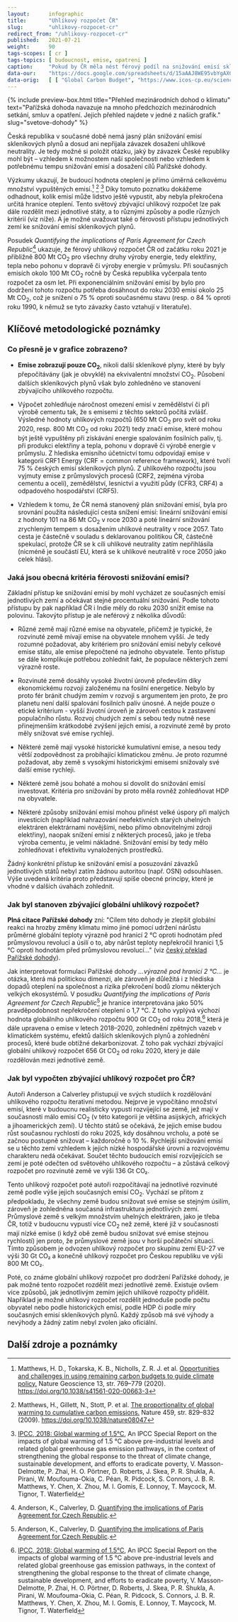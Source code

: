 ```yaml
---
layout:      infographic
title:       "Uhlíkový rozpočet ČR"
slug:        "uhlikovy-rozpocet-cr"
redirect_from: "/uhlikovy-rozpocet-cr"
published:   2021-07-21
weight:      90
tags-scopes: [ cr ]
tags-topics: [ budoucnost, emise, opatreni ]
caption:     "Pokud by ČR měla nést férový podíl na snižování emisí skleníkových plynů, měla by pro naplnění Pařížské dohody do roku 2030 snížit emise o 84 % oproti roku 1990 (resp. o 75 % oproti roku 2018)."
data-our:    "https://docs.google.com/spreadsheets/d/15aAAJ8WE95vbYgAXGaJDHiSm1hO9Cq48ycinker4Rvk/edit?usp=sharing"
data-orig:   [ [ "Global Carbon Budget", "https://www.icos-cp.eu/science-and-impact/global-carbon-budget/2020" ], [ "IPCC SR15", "https://www.ipcc.ch/site/assets/uploads/sites/2/2019/06/SR15_Full_Report_Low_Res.pdf#page=107" ] ]
---
```


{% include preview-box.html
    title="Přehled mezinárodních dohod o klimatu"
    text="Pařížská dohoda navazuje na mnoho předchozích mezinárodních setkání, smluv a opatření. Jejich přehled najdete v jedné z našich grafik."
    slug="svetove-dohody"
%}

Česká republika v současné době nemá jasný plán snižování emisí skleníkových plynů a dosud ani nepřijala závazek dosažení uhlíkové neutrality. Je tedy možné si položit otázku, jaký by závazek České republiky mohl být – vzhledem k možnostem naší společnosti nebo vzhledem k potřebnému tempu snižování emisí a dosažení cílů Pařížské dohody.

Výzkumy ukazují, že budoucí hodnota oteplení je přímo úměrná celkovému množství vypuštěných emisí.[^55] [^58] [^56] Díky tomuto poznatku dokážeme odhadnout, kolik emisí může lidstvo ještě vypustit, aby nebyla překročena určitá hranice oteplení. Tento světový zbývající uhlíkový rozpočet lze pak dále rozdělit mezi jednotlivé státy, a to různými způsoby a podle různých kritérií (viz níže). A je možné uvažovat také o férovosti přístupu jednotlivých zemí ke snižování emisí skleníkových plynů.

Posudek *Quantifying the implications of Paris Agreement for Czech Republic*[^22] ukazuje, že férový uhlíkový rozpočet ČR od začátku roku 2021 je přibližně 800 Mt CO<sub>2</sub> pro všechny druhy výroby energie, tedy elektřiny, tepla nebo pohonu v dopravě či výroby energie v průmyslu. Při současných emisích okolo 100 Mt CO<sub>2</sub> ročně by Česká republika vyčerpala tento rozpočet za osm let. Při exponenciálním snižování emisí by bylo pro dodržení tohoto rozpočtu potřeba dosáhnout do roku 2030 emisí okolo 25 Mt CO<sub>2</sub>, což je snížení o 75 % oproti současnému stavu (resp. o 84 % oproti roku 1990, k němuž se tyto závazky často vztahují v literatuře).

## Klíčové metodologické poznámky

### Co přesně je v grafice zobrazeno?

* **Emise zobrazují pouze CO<sub>2</sub>**, nikoli další skleníkové plyny, které by byly přepočítávány (jak je obvyklé) na ekvivalentní množství CO<sub>2</sub>. Působení dalších skleníkových plynů však bylo zohledněno ve stanovení zbývajícího uhlíkového rozpočtu.

* Výpočet zohledňuje náročnost omezení emisí v zemědělství či při výrobě cementu tak, že s emisemi z těchto sektorů počítá zvlášť. Výsledné hodnoty uhlíkových rozpočtů (650 Mt CO<sub>2</sub> pro svět od roku 2020, resp. 800 Mt CO<sub>2</sub> od roku 2021) tedy značí emise, které mohou být ještě vypuštěny při získávání energie spalováním fosilních paliv, tj. při produkci elektřiny a tepla, pohonu v dopravě či výrobě energie v průmyslu. Z hlediska emisního účetnictví tomu odpovídají emise v kategorii CRF1 Energy (CRF = common reference framework), které tvoří 75 % českých emisí skleníkových plynů. Z uhlíkového rozpočtu jsou vyjmuty emise z průmyslových procesů (CRF2, zejména výroba cementu a oceli), zemědělství, lesnictví a využití půdy (CFR3, CRF4) a odpadového hospodářství (CRF5).

* Vzhledem k tomu, že ČR nemá stanovený plán snižování emisí, byla pro srovnání použita následující cesta snížení emisí: lineární snižování emisí z hodnoty 101 na 86 Mt CO<sub>2</sub> v roce 2030 a poté lineární snižování zrychleným tempem s dosažením uhlíkové neutrality v roce 2057. Tato cesta je částečně v souladu s deklarovanou politikou ČR, částečně spekulací, protože ČR se k cíli uhlíkové neutrality zatím nepřihlásila (nicméně je součástí EU, která se k uhlíkové neutralitě v roce 2050 jako celek hlásí).

### Jaká jsou obecná kritéria férovosti snižování emisí?

Základní přístup ke snižování emisí by mohl vycházet ze současných emisí jednotlivých zemí a očekávat stejné procentuální snižování. Podle tohoto přístupu by pak například ČR i Indie měly do roku 2030 snížit emise na polovinu. Takovýto přístup je ale neférový z několika důvodů:

* Různé země mají různé emise na obyvatele, přičemž je typické, že rozvinuté země mívají emise na obyvatele mnohem vyšší. Je tedy rozumné požadovat, aby kritériem pro snižování emisí nebyly celkové emise státu, ale emise přepočtené na jednoho obyvatele. Tento přístup se dále komplikuje potřebou zohlednit fakt, že populace některých zemí výrazně roste.

* Rozvinuté země dosáhly vysoké životní úrovně především díky ekonomickému rozvoji založenému na fosilní energetice. Nebylo by proto fér bránit chudým zemím v rozvoji s argumentem jen proto, že pro planetu není další spalování fosilních paliv únosné. A nejde pouze o etické kritérium - vyšší životní úroveň je zároveň cestou k zastavení populačního růstu. Rozvoj chudých zemí s sebou tedy nutně nese přinejmenším krátkodobé zvýšení jejich emisí, a rozvinuté země by proto měly snižovat své emise rychleji.

* Některé země mají vysoké historické kumulativní emise, a nesou tedy větší zodpovědnost za probíhající klimatickou změnu. Je proto rozumné požadovat, aby země s vysokými historickými emisemi snižovaly své další emise rychleji.

* Některé země jsou bohaté a mohou si dovolit do snižování emisí investovat. Kritéria pro snižování by proto měla rovněž zohledňovat HDP na obyvatele.

* Některé způsoby snižování emisí mohou přinést velké úspory při malých investicích (například nahrazování neefektivních starých uhelných elektráren elektrárnami novějšími, nebo přímo obnovitelnými zdroji elektřiny), naopak snížení emisí z některých procesů, jako je třeba výroba cementu, je velmi nákladné. Snižování emisí by tedy mělo zohledňovat i efektivitu vynaložených prostředků.

Žádný konkrétní přístup ke snižování emisí a posuzování závazků jednotlivých států nebyl zatím žádnou autoritou (např. OSN) odsouhlasen. Výše uvedená kritéria proto představují spíše obecné principy, které je vhodné v dalších úvahách zohlednit.

### Jak byl stanoven zbývající globální uhlíkový rozpočet?

**Plná citace Pařížské dohody** zní: "Cílem této dohody je zlepšit globální reakci na hrozby změny klimatu mimo jiné pomocí udržení nárůstu průměrné globální teploty výrazně pod hranicí 2 °C oproti hodnotám před průmyslovou revolucí a úsilí o to, aby nárůst teploty nepřekročil hranici 1,5 °C oproti hodnotám před průmyslovou revolucí…" (viz [český překlad Pařížské dohody](https://www.mzp.cz/C1257458002F0DC7/cz/parizska_dohoda/$FILE/OEOK-Cesky_preklad_dohody-20160419.pdf)).

Jak interpretovat formulaci Pařížské dohody *...výrazně pod hranicí 2 °C...* je otázka, která má politickou dimenzi, ale zároveň je důležitá i z hlediska dopadů oteplení na společnost a rizika překročení bodů zlomu některých velkých ekosystémů. V posudku *Quantifying the implications of Paris Agreement for Czech Republic*[^22]
je hranice interpretována jako 50% pravděpodobnost nepřekročení oteplení o 1,7 °C. Z toho vyplývá výchozí hodnota globálního uhlíkového rozpočtu 900 Gt CO<sub>2</sub> od roku 2018,[^56] která je dále upravena o emise v letech 2018–2020, zohlednění zpětných vazeb v klimatickém systému, efektů dalších skleníkových plynů a zohlednění procesů, které bude obtížné dekarbonizovat. Z toho pak vychází zbývající globální uhlíkový rozpočet 656 Gt CO<sub>2</sub> od roku 2020, který je dále rozdělován mezi jednotlivé země.


### Jak byl vypočten zbývající uhlíkový rozpočet pro ČR?

Autoři Anderson a Calverley přistupují ve svých studiích k rozdělování uhlíkového rozpočtu iterativní metodou. Nejprve je vypočítáno množství emisí, které v budoucnu realisticky vypustí rozvíjející se země, jež mají v současnosti málo emisí CO<sub>2</sub> (v této kategorii je většina asijských, afrických a jihoamerických zemí). U těchto států se očekává, že jejich emise budou růst současnou rychlostí do roku 2025, kdy dosáhnou vrcholu, a poté se začnou postupně snižovat – každoročně o 10 %. Rychlejší snižování emisí se u těchto zemí vzhledem k jejich nízké hospodářské úrovni a rozvojovému charakteru nedá očekávat. Součet těchto budoucích emisí rozvíjejících se zemí je poté odečten od světového uhlíkového rozpočtu – a zůstává celkový rozpočet pro rozvinuté země ve výši 136 Gt CO₂.

Tento uhlíkový rozpočet poté autoři rozpočítávají na jednotlivé rozvinuté země podle výše jejich současných emisí CO<sub>2</sub>. Vychází se přitom z předpokladu, že všechny země budou snižovat své emise se stejným úsilím, zároveň je zohledněna současná infrastruktura jednotlivých zemí. Průmyslové země s velkým množstvím uhelných elektráren, jako je třeba ČR, totiž v budoucnu vypustí více CO<sub>2</sub> než země, které již v současnosti mají nízké emise (i když obě země budou snižovat své emise stejnou rychlostí) jen proto, že průmyslové země jsou v horší počáteční situaci. Tímto způsobem je odvozen uhlíkový rozpočet pro skupinu zemí EU-27 ve výši 30 Gt CO₂ a konečně uhlíkový rozpočet pro Českou republiku ve výši 800 Mt CO₂.

Poté, co známe globální uhlíkový rozpočet pro dodržení Pařížské dohody, je pak možné tento rozpočet rozdělit mezi jednotlivé země. Existuje ovšem více způsobů, jak jednotlivým zemím jejich uhlíkové rozpočty přidělit. Například je možné uhlíkový rozpočet rozdělit jednoduše podle počtu obyvatel nebo podle historických emisí, podle HDP či podle míry současných emisí skleníkových plynů. Každý způsob má své výhody a nevýhody a žádný zatím nebyl zvolen jako oficiální.

## Další zdroje a poznámky

[^22]: Anderson, K., Calverley, D. [Quantifying the implications of Paris Agreement for Czech Republic](https://www.klimazaloba.cz/wp-content/uploads/2021/03/Anderson-and-Calverley-Czech-budget-report-v3.-FINAL-Errata-020221.pdf).

[^55]: Matthews, H. D., Tokarska, K. B., Nicholls, Z. R. J. et al. [Opportunities and challenges in using remaining carbon budgets to guide climate policy.](https://www.nature.com/articles/s41561-020-00663-3) Nature Geoscience 13, str. 769–779 (2020). https://doi.org/10.1038/s41561-020-00663-3

[^56]: [IPCC, 2018: Global warming of 1.5°C](https://www.ipcc.ch/site/assets/uploads/sites/2/2019/06/SR15_Full_Report_Low_Res.pdf), An IPCC Special Report on the impacts of global warming of 1.5 °C above pre-industrial levels and related global greenhouse gas emission pathways, in the context of strengthening the global response to the threat of climate change, sustainable development, and efforts to eradicate poverty, V. Masson-Delmotte, P. Zhai, H. O. Pörtner, D. Roberts, J. Skea, P. R. Shukla, A. Pirani, W. Moufouma-Okia, C. Péan, R. Pidcock, S. Connors, J. B. R. Matthews, Y. Chen, X. Zhou, M. I. Gomis, E. Lonnoy, T. Maycock, M. Tignor, T. Waterfield

[^57]: [IPCC, 2013: Climate Change 2013: The Physical Science Basis](https://www.ipcc.ch/report/ar5/wg1/). Contribution of Working Group I to the Fifth Assessment Report of the Intergovernmental Panel on Climate Change [Stocker, T. F., D. Qin, G.-K. Plattner, M. Tignor, S. K. Allen, J. Boschung, A. Nauels, Y. Xia, V. Bex and P. M. Midgley (eds.)]. Cambridge University Press.

[^58]: Matthews, H., Gillett, N., Stott, P. et al. [The proportionality of global warming to cumulative carbon emissions.](https://www.researchgate.net/publication/26282499_The_proportionality_of_global_warming_to_cumulative_carbon_emissions) Nature 459, str. 829–832 (2009). https://doi.org/10.1038/nature08047

[^59]: R. Millar, M. Allen, J. Rogelj, P. Friedlingstein [The cumulative carbon budget and its implications](https://doi.org/10.1093/oxrep/grw009), Oxford Review of Economic Policy, Volume 32, Issue 2, SUMMER 2016, str. 323–342. https://doi.org/10.1093/oxrep/grw009

[^88]: [The Sixth Carbon Budget](https://www.theccc.org.uk/publication/sixth-carbon-budget/), required under the Climate Change Act, provides ministers with advice on the volume of greenhouse gasses the UK can emit during the period 2033–2037.

[^89]: [Klimatický plán Hlavního města Prahy do roku 2030](https://www.praha.eu/jnp/cz/o_meste/magistrat/tiskovy_servis/tiskove_zpravy/praha_nasla_cestu_k_uhlikove_neutralite.html)

[^99]: [Český překlad Pařížské dohody](https://www.mzp.cz/C1257458002F0DC7/cz/parizska_dohoda/$FILE/OEOK-Cesky_preklad_dohody-20160419.pdf)

